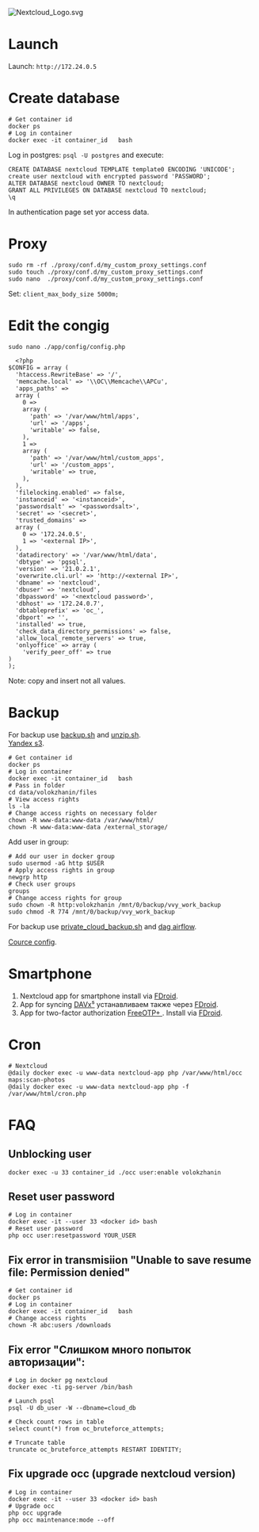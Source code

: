 ![Nextcloud_Logo.svg](https://upload.wikimedia.org/wikipedia/commons/thumb/6/60/Nextcloud_Logo.svg/113px-Nextcloud_Logo.svg.png)
# Launch
Launch: `http://172.24.0.5`

# Create database
```
# Get container id
docker ps
# Log in container
docker exec -it container_id   bash
```

Log in postgres: `psql -U postgres` and execute:
```
CREATE DATABASE nextcloud TEMPLATE template0 ENCODING 'UNICODE';
create user nextcloud with encrypted password 'PASSWORD';
ALTER DATABASE nextcloud OWNER TO nextcloud;
GRANT ALL PRIVILEGES ON DATABASE nextcloud TO nextcloud;
\q
```
In authentication page set yor access data.

# Proxy
```
sudo rm -rf ./proxy/conf.d/my_custom_proxy_settings.conf
sudo touch ./proxy/conf.d/my_custom_proxy_settings.conf
sudo nano  ./proxy/conf.d/my_custom_proxy_settings.conf
```
Set: `client_max_body_size 5000m;`

# Edit the congig
`sudo nano ./app/config/config.php`

```
  <?php
$CONFIG = array (
  'htaccess.RewriteBase' => '/',
  'memcache.local' => '\\OC\\Memcache\\APCu',
  'apps_paths' =>
  array (
    0 =>
    array (
      'path' => '/var/www/html/apps',
      'url' => '/apps',
      'writable' => false,
    ),
    1 =>
    array (
      'path' => '/var/www/html/custom_apps',
      'url' => '/custom_apps',
      'writable' => true,
    ),
  ),
  'filelocking.enabled' => false,
  'instanceid' => '<instanceid>',
  'passwordsalt' => '<passwordsalt>',
  'secret' => '<secret>',
  'trusted_domains' =>
  array (
    0 => '172.24.0.5',
    1 => '<external IP>',
  ),
  'datadirectory' => '/var/www/html/data',
  'dbtype' => 'pgsql',
  'version' => '21.0.2.1',
  'overwrite.cli.url' => 'http://<external IP>',
  'dbname' => 'nextcloud',
  'dbuser' => 'nextcloud',
  'dbpassword' => '<nextcloud password>',
  'dbhost' => '172.24.0.7',
  'dbtableprefix' => 'oc_',
  'dbport' => '',
  'installed' => true,
  'check_data_directory_permissions' => false,
  'allow_local_remote_servers' => true,
  'onlyoffice' => array (
    'verify_peer_off' => true
)
);
```
Note: copy and insert not all values.

# Backup
For backup use [backup.sh](./backup.sh) and [unzip.sh](./unzip.sh).<br>
[Yandex s3](https://cloud.yandex.ru/docs/storage/tools/s3fs).

```
# Get container id
docker ps
# Log in container
docker exec -it container_id   bash
# Pass in folder
cd data/volokzhanin/files
# View access rights
ls -la
# Change access rights on necessary folder
chown -R www-data:www-data /var/www/html/
chown -R www-data:www-data /external_storage/
```
Add user in group:
```
# Add our user in docker group
sudo usermod -aG http $USER
# Apply access rights in group
newgrp http
# Check user groups
groups
# Change access rights for group
sudo chown -R http:volokzhanin /mnt/0/backup/vvy_work_backup
sudo chmod -R 774 /mnt/0/backup/vvy_work_backup
```

For backup use [private_cloud_backup.sh](./private_cloud_backup.sh) and [dag airflow](https://github.com/VolokzhaninVadim/airflow/blob/main/dags/update_docker_s3.py).

[Сource  config](https://github.com/linuxlifepage/nextcloud).

# Smartphone
1. Nextcloud app for smartphone install via [FDroid](https://f-droid.org/).
1. App for syncing [DAVx⁵](https://www.davx5.com/tested-with/nextcloud) устанавливаем также через [FDroid](https://f-droid.org/).
1. App for two-factor authorization [FreeOTP+ ](https://f-droid.org/ru/packages/org.liberty.android.freeotpplus/). Install via [FDroid](https://f-droid.org/).

# Cron
```
# Nextcloud
@daily docker exec -u www-data nextcloud-app php /var/www/html/occ maps:scan-photos
@daily docker exec -u www-data nextcloud-app php -f /var/www/html/cron.php
```

# FAQ
## Unblocking user
`docker exec -u 33 container_id ./occ user:enable volokzhanin`

## Reset user password
```
# Log in container
docker exec -it --user 33 <docker id> bash
# Reset user password
php occ user:resetpassword YOUR_USER
```

## Fix error in transmisiion "Unable to save resume file: Permission denied"
```
# Get container id
docker ps
# Log in container
docker exec -it container_id   bash
# Change access rights
chown -R abc:users /downloads
```
## Fix error "Слишком много попыток авторизации":
```
# Log in docker pg nextcloud
docker exec -ti pg-server /bin/bash

# Launch psql
psql -U db_user -W --dbname=cloud_db

# Check count rows in table
select count(*) from oc_bruteforce_attempts;

# Truncate table
truncate oc_bruteforce_attempts RESTART IDENTITY;
```
## Fix upgrade occ (upgrade nextcloud version)
```
# Log in container
docker exec -it --user 33 <docker id> bash
# Upgrade occ
php occ upgrade
php occ maintenance:mode --off
```
